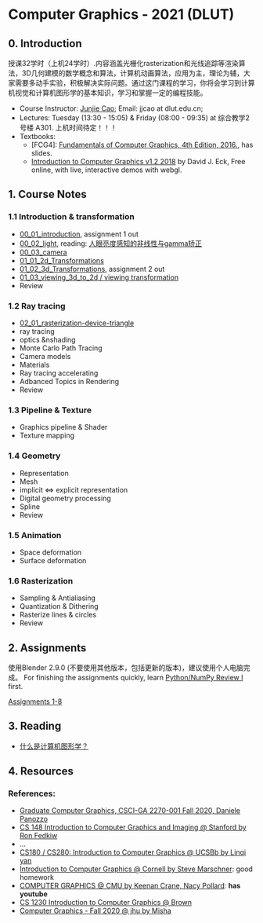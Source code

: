 # Computer Graphics - 2021 (DLUT)
## 0. Introduction
授课32学时（上机24学时）.内容涵盖光栅化rasterization和光线追踪等渲染算法，3D几何建模的数学概念和算法，计算机动画算法，应用为主，理论为辅，大家需要多动手实验，积极解决实际问题。通过这门课程的学习，你将会学习到计算机视觉和计算机图形学的基本知识，学习和掌握一定的编程技能。

<!-- - 目标
    By the end of the course, the student must be able to:
  - Explain and apply the fundamental mathematical concepts of computer-based image and geometry synthesis (synthesis data for training deep learning; basis of VR and simulation)
  - Implement a basic rendering pipeline based on rasterization and raytracing
  - Design and implement basic computer animation algorithms
  - Integrate individual components into a complete graphics application
  - Coordinate a team during a software project? -->

<!-- - 进阶
    You may want to browse interesting research papers in the top avenues in graphics (Siggraph, Siggraph Asia, ACM TOG, Eurographics) and computer vision (CVPR, ICCV, ECCV), as well as some more specialized but equally excellent conferences (SGP, SCA, 3DV). -->

<!-- - Prerequisites: linear algebra, C/C++ programming, and Data Structures -->

- Course Instructor: [Junjie Cao](http://jjcao.github.io/); Email: jjcao at dlut.edu.cn; 
- Lectures: Tuesday (13:30 - 15:05) & Friday (08:00 - 09:35) at 综合教学2号楼 A301. 上机时间待定！！！
- Textbooks: 
  - [FCG4]: [Fundamentals of Computer Graphics, 4th Edition, 2016.](http://www.cs.cornell.edu/courses/cs4620/2014fa/index.shtml), has slides. 
  - [Introduction to Computer Graphics v1.2 2018](http://math.hws.edu/graphicsbook/) by David J. Eck, Free online, with live, interactive demos with webgl.
  <!-- - [Modern OpenGL Guide](https://open.gl/), excellent! elegent!! -->

## 1. Course Notes
### 1.1 Introduction & transformation
- [00_01_introduction](http://pan-yz.chaoxing.com/share/info/dc5968d8ed5cc29f), assignment 1 out
- [00_02_light](http://pan-yz.chaoxing.com/share/info/c74faa7e2618ecdc), reading: [人眼亮度感知的非线性与gamma矫正](https://www.zhihu.com/question/27467127)
- [00_03_camera](http://pan-yz.chaoxing.com/share/info/ebe6118e1449a61b)
- [01_01_2d_Transformations](http://pan-yz.chaoxing.com/share/info/5104d084e1a06ad3)
- [01_02_3d_Transformations](http://pan-yz.chaoxing.com/share/info/a08fa5722fe65ae0), assignment 2 out
- [01_03_viewing_3d_to_2d / viewing transformation](http://pan-yz.chaoxing.com/share/info/e116e246237394d0)
- Review
  
### 1.2 Ray tracing
- [02_01_rasterization-device-triangle](http://pan-yz.chaoxing.com/share/info/13e13623fe1ab681)
- ray tracing
- optics &nshading
- Monte Carlo Path Tracing
- Camera models
- Materials
- Ray tracing accelerating
- Adbanced Topics in Rendering
- Review

### 1.3 Pipeline & Texture
- Graphics pipeline & Shader
- Texture mapping

### 1.4 Geometry
- Representation
- Mesh
- implicit <=> explicit representation
- Digital geometry processing
- Spline
- Review

### 1.5 Animation
- Space deformation
- Surface deformation

### 1.6 Rasterization
- Sampling & Antialiasing
- Quantization & Dithering
- Rasterize lines & circles
- Review

## 2. Assignments
使用Blender 2.9.0 (不要使用其他版本，包括更新的版本)，建议使用个人电脑完成。
For finishing the assignments quickly, learn [Python/NumPy Review I](homework/NumpyTutorial_Blank.ipynb) first. 

[Assignments 1-8](http://web.stanford.edu/class/cs148/assignments.html)
<!-- - [Rules & Setup](assignments/)
- [Assignment 1: Hello World (Mesh display, Connected Components & Subdivision)](assignments/assignment_1), deadline: TBD
- [Assignment 3: ](), deadline: TBD -->

## 3. Reading 
- [什么是计算机图形学？](http://staff.ustc.edu.cn/~lgliu/Resources/CG/What_is_CG.htm)

## 4. Resources
### References:
- [Graduate Computer Graphics, CSCI-GA 2270-001 Fall 2020, Daniele Panozzo](https://github.com/danielepanozzo/cg)
- [CS 148 Introduction to Computer Graphics and Imaging @ Stanford by Ron Fedkiw](http://web.stanford.edu/class/cs148)
- ... 
- [CS180 / CS280: Introduction to Computer Graphics @ UCSBb by Linqi yan](https://sites.cs.ucsb.edu/~lingqi/teaching/cs180.html)
- [Introduction to Computer Graphics @ Cornell by Steve Marschner](http://www.cs.cornell.edu/courses/cs4620/2018fa/): good homework
- [COMPUTER GRAPHICS @ CMU by Keenan Crane, Nacy Pollard](http://15462.courses.cs.cmu.edu/fall2020/): **has youtube**
- [CS 1230 Introduction to Computer Graphics @ Brown]()
- [Computer Graphics - Fall 2020 @ jhu by Misha](https://www.cs.jhu.edu/~misha/Fall20/)

<!-- ### Others
- [tutorial, GL]: <a href="http://learnopengl.com">Learn OpenGL</a> (fundamental OpenGL tutorials and notes, practical techniques); <a href="https://learnopengl-cn.github.io">中文网站。</a>使用了GLFW，而不是GLUT
- [tutorial, GL]: <a href="http://ogldev.atspace.co.uk/index.html">Modern OpenGL Tutorials</a>, good explanation and code; <a href="https://blog.csdn.net/column/details/13062.html">中文网站。</a> 使用了FreeGLUT和GLEW，但是前面的code中，FreeGLUT的函数和glut的一样，可以照用。
- [tutorial, GL]: <a href="http://www.songho.ca/opengl/"> OpenGL notes from Song Ho</a>, advance, awesome explanation and code
- [povray](http://www.povray.org/): Open source project for ray tracing
- [G3D](http://g3d.cs.williams.edu/g3d/www/index.html): a modern 3d engine -->

